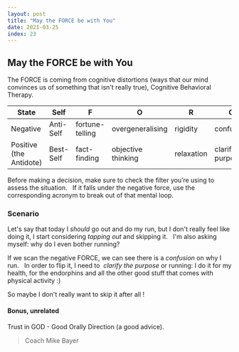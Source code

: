 ```yaml
---
layout: post
title: "May the FORCE be with You"
date: 2021-03-25
index: 23
---
```



## May the FORCE be with You

The FORCE is coming from cognitive distortions (ways that our mind convinces us of something that isn't really true), Cognitive Behavioral Therapy.

| State | Self | F | O | R | C | E |
| ----- | ---- | - | - | - | - | - |
| Negative | Anti-Self | fortune-telling | overgeneralising | rigidity | confusion | emotional reasoning |
| Positive (the Antidote) | Best-Self | fact-finding | objective thinking | relaxation | clarified purpose | evidence-based reasoning |

Before making a decision, make sure to check the filter you’re using to assess the situation.  
If it falls under the negative force, use the corresponding acronym to break out of that mental loop.

### Scenario
Let's say that today I _should_ go out and do my run, but I don't really feel like doing it, I start considering _tapping out_ and skipping it.  
I'm also asking myself: why do I even bother running?  

If we scan the negative FORCE, we can see there is a *confusion* on why I run.  
In order to flip it, I need to  *clarify the purpose* or running: I do it for my health, for the endorphins and all the other good stuff that comes with physical activity :)  

So maybe I don't really want to skip it after all !

#### Bonus, unrelated
Trust in GOD - Good Orally Direction (a good advice).

> Coach Mike Bayer
